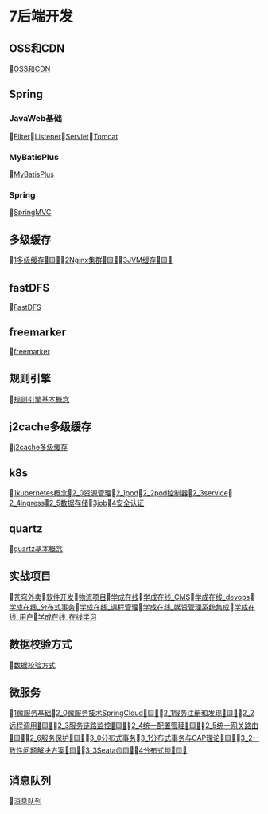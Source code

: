 # 7后端开发
## OSS和CDN
📝[OSS和CDN](/7后端开发/OSS和CDN/OSS和CDN.md)
## Spring
### JavaWeb基础
📝[Filter](/7后端开发/Spring/JavaWeb基础/Filter.md)📝[Listener](/7后端开发/Spring/JavaWeb基础/Listener.md)📝[Servlet](/7后端开发/Spring/JavaWeb基础/Servlet.md)📝[Tomcat](/7后端开发/Spring/JavaWeb基础/Tomcat.md)
### MyBatisPlus
📝[MyBatisPlus](/7后端开发/Spring/MyBatisPlus/MyBatisPlus.md)
### Spring
📝[SpringMVC](/7后端开发/Spring/Spring/SpringMVC.md)
## 多级缓存
📝[1多级缓存🔴🟨💛](/7后端开发/多级缓存/1多级缓存🔴🟨💛.md)📝[2Nginx集群🔴🟨💛](/7后端开发/多级缓存/2Nginx集群🔴🟨💛.md)📝[3JVM缓存🔴🟨💛](/7后端开发/多级缓存/3JVM缓存🔴🟨💛.md)
## fastDFS
📝[FastDFS](/7后端开发/fastDFS/FastDFS.md)
## freemarker
📝[freemarker](/7后端开发/freemarker/freemarker.md)
## 规则引擎
📝[规则引擎基本概念](/7后端开发/规则引擎/规则引擎基本概念.md)
## j2cache多级缓存
📝[j2cache多级缓存](/7后端开发/j2cache多级缓存/j2cache多级缓存.md)
## k8s
📝[1kubernetes概念](/7后端开发/k8s/1kubernetes概念.md)📝[2_0资源管理](/7后端开发/k8s/2_0资源管理.md)📝[2_1pod](/7后端开发/k8s/2_1pod.md)📝[2_2pod控制器](/7后端开发/k8s/2_2pod控制器.md)📝[2_3service](/7后端开发/k8s/2_3service.md)📝[2_4ingress](/7后端开发/k8s/2_4ingress.md)📝[2_5数据存储](/7后端开发/k8s/2_5数据存储.md)📝[3job](/7后端开发/k8s/3job.md)📝[4安全认证](/7后端开发/k8s/4安全认证.md)
## quartz
📝[quartz基本概念](/7后端开发/quartz/quartz基本概念.md)
## 实战项目
📝[苍穹外卖](/7后端开发/实战项目/苍穹外卖.md)📝[软件开发](/7后端开发/实战项目/软件开发.md)📝[物流项目](/7后端开发/实战项目/物流项目.md)📝[学成在线](/7后端开发/实战项目/学成在线.md)📝[学成在线_CMS](/7后端开发/实战项目/学成在线_CMS.md)📝[学成在线_devops](/7后端开发/实战项目/学成在线_devops.md)📝[学成在线_分布式事务](/7后端开发/实战项目/学成在线_分布式事务.md)📝[学成在线_课程管理](/7后端开发/实战项目/学成在线_课程管理.md)📝[学成在线_媒资管理系统集成](/7后端开发/实战项目/学成在线_媒资管理系统集成.md)📝[学成在线_用户](/7后端开发/实战项目/学成在线_用户.md)📝[学成在线_在线学习](/7后端开发/实战项目/学成在线_在线学习.md)
## 数据校验方式
📝[数据校验方式](/7后端开发/数据校验方式/数据校验方式.md)
## 微服务
📝[1微服务基础](/7后端开发/微服务/1微服务基础.md)📝[2_0微服务技术SpringCloud🔴🟨💛](/7后端开发/微服务/2_0微服务技术SpringCloud🔴🟨💛.md)📝[2_1服务注册和发现🔴🟨💛](/7后端开发/微服务/2_1服务注册和发现🔴🟨💛.md)📝[2_2远程调用🔴🟨💛](/7后端开发/微服务/2_2远程调用🔴🟨💛.md)📝[2_3服务链路监控🔴🟨💛](/7后端开发/微服务/2_3服务链路监控🔴🟨💛.md)📝[2_4统一配置管理🔴🟨💛](/7后端开发/微服务/2_4统一配置管理🔴🟨💛.md)📝[2_5统一网关路由🔴🟨💛](/7后端开发/微服务/2_5统一网关路由🔴🟨💛.md)📝[2_6服务保护🔴🟨💛](/7后端开发/微服务/2_6服务保护🔴🟨💛.md)📝[3_0分布式事务](/7后端开发/微服务/3_0分布式事务.md)📝[3_1分布式事务与CAP理论🔴🟨💛](/7后端开发/微服务/3_1分布式事务与CAP理论🔴🟨💛.md)📝[3_2一致性问题解决方案🔴🟨💛](/7后端开发/微服务/3_2一致性问题解决方案🔴🟨💛.md)📝[3_3Seata🟡🟨💛](/7后端开发/微服务/3_3Seata🟡🟨💛.md)📝[4分布式锁🔴🟨💛](/7后端开发/微服务/4分布式锁🔴🟨💛.md)
## 消息队列
📝[消息队列](/7后端开发/消息队列/消息队列.md)

